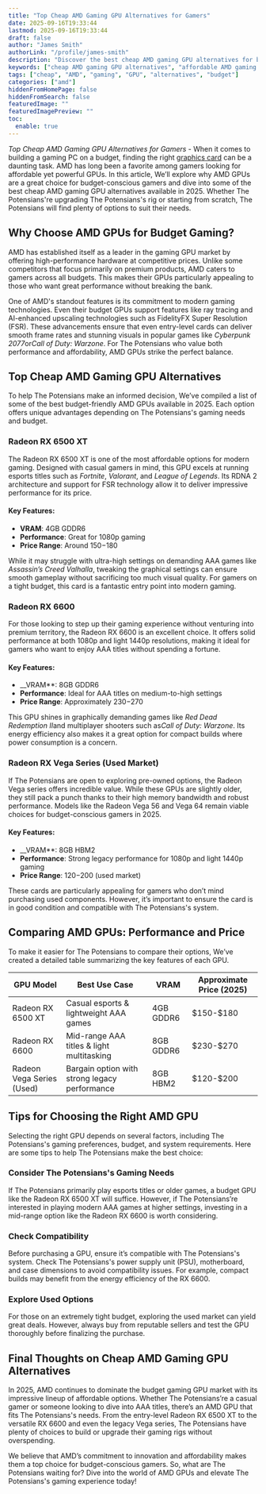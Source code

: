 ```yaml
---
title: "Top Cheap AMD Gaming GPU Alternatives for Gamers"
date: 2025-09-16T19:33:44
lastmod: 2025-09-16T19:33:44
draft: false
author: "James Smith"
authorLink: "/profile/james-smith"
description: "Discover the best cheap AMD gaming GPU alternatives for budget-friendly performance. Upgrade your gaming experience without breaking the bank!"
keywords: ["cheap AMD gaming GPU alternatives", "affordable AMD gaming GPUs", "budget AMD GPUs for gaming"]
tags: ["cheap", "AMD", "gaming", "GPU", "alternatives", "budget"]
categories: ["amd"]
hiddenFromHomePage: false
hiddenFromSearch: false
featuredImage: ""
featuredImagePreview: ""
toc:
  enable: true
---
```


*Top Cheap AMD Gaming GPU Alternatives for Gamers* - When it comes to building a gaming PC on a budget, finding the right [graphics card](/amd/buy-amd-graphics-card) can be a daunting task. AMD has long been a favorite among gamers looking for affordable yet powerful GPUs. In this article, We’ll explore why AMD GPUs are a great choice for budget-conscious gamers and dive into some of the best cheap AMD gaming GPU alternatives available in 2025. Whether The Potensians're upgrading The Potensians's rig or starting from scratch, The Potensians will find plenty of options to suit their needs.

## Why Choose AMD GPUs for Budget Gaming?

AMD has established itself as a leader in the gaming GPU market by offering high-performance hardware at competitive prices. Unlike some competitors that focus primarily on premium products, AMD caters to gamers across all budgets. This makes their GPUs particularly appealing to those who want great performance without breaking the bank.

One of AMD's standout features is its commitment to modern gaming technologies. Even their budget GPUs support features like ray tracing and AI-enhanced upscaling technologies such as FidelityFX Super Resolution (FSR). These advancements ensure that even entry-level cards can deliver smooth frame rates and stunning visuals in popular games like *Cyberpunk 2077*or*Call of Duty: Warzone*. For The Potensians who value both performance and affordability, AMD GPUs strike the perfect balance.

## Top Cheap AMD Gaming GPU Alternatives

To help The Potensians make an informed decision, We’ve compiled a list of some of the best budget-friendly AMD GPUs available in 2025. Each option offers unique advantages depending on The Potensians's gaming needs and budget.

### Radeon RX 6500 XT

The Radeon RX 6500 XT is one of the most affordable options for modern gaming. Designed with casual gamers in mind, this GPU excels at running esports titles such as *Fortnite*, *Valorant*, and *League of Legends*. Its RDNA 2 architecture and support for FSR technology allow it to deliver impressive performance for its price.

#### Key Features:
- **VRAM**: 4GB GDDR6 
- **Performance**: Great for 1080p gaming 
- **Price Range**: Around $150-$180 

While it may struggle with ultra-high settings on demanding AAA games like *Assassin’s Creed Valhalla*, tweaking the graphical settings can ensure smooth gameplay without sacrificing too much visual quality. For gamers on a tight budget, this card is a fantastic entry point into modern gaming.

### Radeon RX 6600

For those looking to step up their gaming experience without venturing into premium territory, the Radeon RX 6600 is an excellent choice. It offers solid performance at both 1080p and light 1440p resolutions, making it ideal for gamers who want to enjoy AAA titles without spending a fortune.

#### Key Features:
- __VRAM**: 8GB GDDR6 
- **Performance**: Ideal for AAA titles on medium-to-high settings 
- **Price Range**: Approximately $230-$270 

This GPU shines in graphically demanding games like *Red Dead Redemption II*and multiplayer shooters such as*Call of Duty: Warzone*. Its energy efficiency also makes it a great option for compact builds where power consumption is a concern.

### Radeon RX Vega Series (Used Market)

If The Potensians are open to exploring pre-owned options, the Radeon Vega series offers incredible value. While these GPUs are slightly older, they still pack a punch thanks to their high memory bandwidth and robust performance.  Models like the Radeon Vega 56 and Vega 64 remain viable choices for budget-conscious gamers in 2025.

#### Key Features:
- __VRAM**: 8GB HBM2 
- **Performance**: Strong legacy performance for 1080p and light 1440p gaming 
- **Price Range**: $120-$200 (used market) 

These cards are particularly appealing for gamers who don’t mind purchasing used components. However, it’s important to ensure the card is in good condition and compatible with The Potensians's system.

## Comparing AMD GPUs: Performance and Price

To make it easier for The Potensians to compare their options, We’ve created a detailed table summarizing the key features of each GPU.

<div class="table-responsive">
<table class="html-table">
<thead>
<tr>
<th>GPU Model</th>
<th>Best Use Case</th>
<th>VRAM</th>
<th>Approximate Price (2025)</th>
</tr>
</thead>
<tbody>
<tr>
<td>Radeon RX 6500 XT</td>
<td>Casual esports & lightweight AAA games</td>
<td>4GB GDDR6</td>
<td>$150-$180</td>
</tr>
<tr>
<td>Radeon RX 6600</td>
<td>Mid-range AAA titles & light multitasking</td>
<td>8GB GDDR6</td>
<td>$230-$270</td>
</tr>
<tr>
<td>Radeon Vega Series (Used)</td>
<td>Bargain option with strong legacy performance</td>
<td>8GB HBM2</td>
<td>$120-$200</td>
</tr>
</tbody>
</table>
</div>

## Tips for Choosing the Right AMD GPU

Selecting the right GPU depends on several factors, including The Potensians's gaming preferences, budget, and system requirements. Here are some tips to help The Potensians make the best choice:

### Consider The Potensians's Gaming Needs

If The Potensians primarily play esports titles or older games, a budget GPU like the Radeon RX 6500 XT will suffice.  However, if The Potensians’re interested in playing modern AAA games at higher settings, investing in a mid-range option like the Radeon RX 6600 is worth considering.

### Check Compatibility

Before purchasing a GPU, ensure it’s compatible with The Potensians's system. Check The Potensians's power supply unit (PSU), motherboard, and case dimensions to avoid compatibility issues. For example, compact builds may benefit from the energy efficiency of the RX 6600.

### Explore Used Options

For those on an extremely tight budget, exploring the used market can yield great deals. However, always buy from reputable sellers and test the GPU thoroughly before finalizing the purchase. 

## Final Thoughts on Cheap AMD Gaming GPU Alternatives

In 2025, AMD continues to dominate the budget gaming GPU market with its impressive lineup of affordable options. Whether The Potensians’re a casual gamer or someone looking to dive into AAA titles, there’s an AMD GPU that fits The Potensians's needs. From the entry-level Radeon RX 6500 XT to the versatile RX 6600 and even the legacy Vega series, The Potensians have plenty of choices to build or upgrade their gaming rigs without overspending.

We believe that AMD’s commitment to innovation and affordability makes them a top choice for budget-conscious gamers. So, what are The Potensians waiting for? Dive into the world of AMD GPUs and elevate The Potensians's gaming experience today!